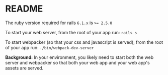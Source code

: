# README

The ruby version required for rails `6.1.x` is `>= 2.5.0`

To start your web server, from the root of your app run: `rails s`

To start webpacker (so that your css and javascript is served), from the root of your app run: `./bin/webpack-dev-server` 

**Background:** In your environment, you likely need to start both the web server and webpacker so that both your web app and your web app's assets are served. 

